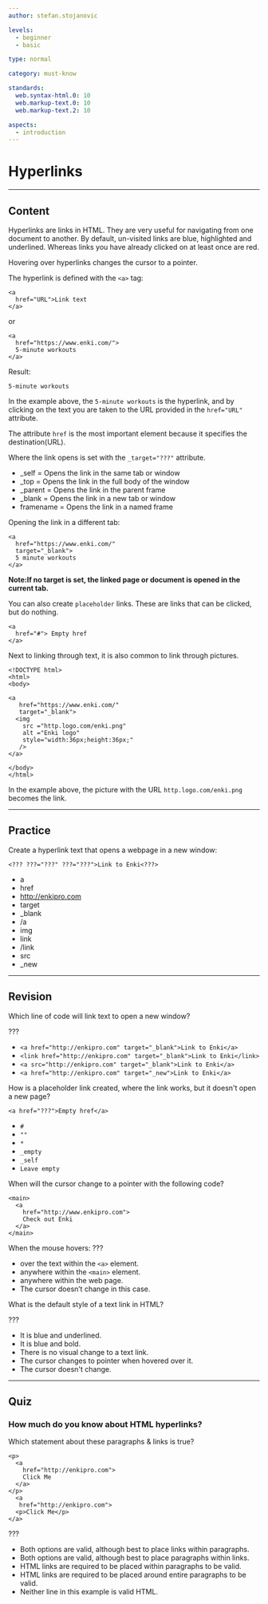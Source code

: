 ```yaml
---
author: stefan.stojanovic

levels:
  - beginner
  - basic

type: normal

category: must-know

standards:
  web.syntax-html.0: 10
  web.markup-text.0: 10
  web.markup-text.2: 10

aspects:
  - introduction
---
```


# Hyperlinks

---

## Content

Hyperlinks are links in HTML. They are very useful for navigating from one document to another.
By default, un-visited links are blue, highlighted and underlined.
Whereas links you have already clicked on at least once are red.

Hovering over hyperlinks changes the cursor to a pointer.

The hyperlink is defined with the `<a>` tag:

```
<a
  href="URL">Link text
</a>
```

or

```
<a
  href="https://www.enki.com/">
  5-minute workouts
</a>
```

Result:

```
5-minute workouts
```

In the example above, the `5-minute workouts` is the hyperlink, and by clicking on the text you are taken to the URL provided in the `href="URL"` attribute.

The attribute `href` is the most important element because it specifies the destination(URL).

Where the link opens is set with the `_target="???"` attribute.

- \_self = Opens the link in the same tab or window
- \_top = Opens the link in the full body of the window
- \_parent = Opens the link in the parent frame
- \_blank = Opens the link in a new tab or window
- framename = Opens the link in a named frame

Opening the link in a different tab:

```
<a
  href="https://www.enki.com/"
  target="_blank">
  5 minute workouts
</a>
```

**Note:If no target is set, the linked page or document is opened in the current tab.**

You can also create `placeholder` links. These are links that can be clicked, but do nothing.

```
<a
  href="#"> Empty href
</a>
```

Next to linking through text, it is also common to link through pictures.

```
<!DOCTYPE html>
<html>
<body>

<a
   href="https://www.enki.com/"
   target="_blank">
  <img
    src ="http.logo.com/enki.png"
    alt ="Enki logo"
    style="width:36px;height:36px;"
   />
</a>

</body>
</html>
```

In the example above, the picture with the URL `http.logo.com/enki.png` becomes the link.

---

## Practice

Create a hyperlink text that opens a webpage in a new window:

`<??? ???="???" ???="???">Link to Enki<???>`

- a
- href
- http://enkipro.com
- target
- \_blank
- /a
- img
- link
- /link
- src
- \_new

---

## Revision

Which line of code will link text to open a new window?

???

- `<a href="http://enkipro.com" target="_blank">Link to Enki</a>`
- `<link href="http://enkipro.com" target="_blank">Link to Enki</link>`
- `<a src="http://enkipro.com" target="_blank">Link to Enki</a>`
- `<a href="http://enkipro.com" target="_new">Link to Enki</a>`

How is a placeholder link created, where the link works, but it doesn't open a new page?

`<a href="???">Empty href</a>`

- `#`
- `""`
- `*`
- `_empty`
- `_self`
- `Leave empty`

When will the cursor change to a pointer with the following code?

```
<main>
  <a
    href="http://www.enkipro.com">
    Check out Enki
  </a>
</main>
```

When the mouse hovers: ???

- over the text within the `<a>` element.
- anywhere within the `<main>` element.
- anywhere within the web page.
- The cursor doesn’t change in this case.

What is the default style of a text link in HTML?

???

- It is blue and underlined.
- It is blue and bold.
- There is no visual change to a text link.
- The cursor changes to pointer when hovered over it.
- The cursor doesn't change.

---

## Quiz

### How much do you know about HTML hyperlinks?

Which statement about these paragraphs & links is true?

```
<p>
  <a
    href="http://enkipro.com">
    Click Me
  </a>
</p>
  <a
   href="http://enkipro.com">
  <p>Click Me</p>
</a>
```

???

- Both options are valid, although best to place links within paragraphs.
- Both options are valid, although best to place paragraphs within links.
- HTML links are required to be placed within paragraphs to be valid.
- HTML links are required to be placed around entire paragraphs to be valid.
- Neither line in this example is valid HTML.
